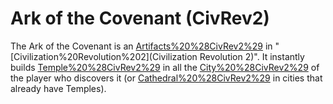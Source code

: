 # Ark of the Covenant (CivRev2)

The Ark of the Covenant is an [Artifacts%20%28CivRev2%29](artifact) in "[Civilization%20Revolution%202](Civilization Revolution 2)". It instantly builds [Temple%20%28CivRev2%29](Temples) in all the [City%20%28CivRev2%29](cities) of the player who discovers it (or [Cathedral%20%28CivRev2%29](Cathedrals) in cities that already have Temples).